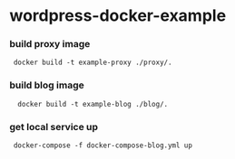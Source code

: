 # wordpress-docker-example

### build proxy image

     docker build -t example-proxy ./proxy/.

### build blog image

      docker build -t example-blog ./blog/.


### get local service up
     docker-compose -f docker-compose-blog.yml up
	 